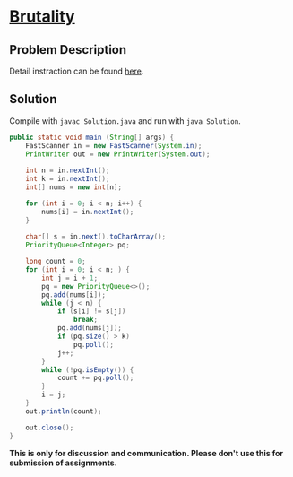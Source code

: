 # [Brutality][title]

## Problem Description

Detail instraction can be found [here][title].

## Solution

Compile with `javac Solution.java` and run with `java Solution`.

```java
public static void main (String[] args) {
    FastScanner in = new FastScanner(System.in);
    PrintWriter out = new PrintWriter(System.out);
    
    int n = in.nextInt();
    int k = in.nextInt();
    int[] nums = new int[n];

    for (int i = 0; i < n; i++) {
        nums[i] = in.nextInt();
    }
    
    char[] s = in.next().toCharArray();
    PriorityQueue<Integer> pq;

    long count = 0;
    for (int i = 0; i < n; ) {
        int j = i + 1;
        pq = new PriorityQueue<>();
        pq.add(nums[i]);
        while (j < n) {
            if (s[i] != s[j])
                break;
            pq.add(nums[j]);
            if (pq.size() > k)
                pq.poll();
            j++;
        }
        while (!pq.isEmpty()) {
            count += pq.poll();
        }
        i = j;
    }
    out.println(count);

    out.close();
}
```


**This is only for discussion and communication. Please don't use this for submission of assignments.**

[title]: https://codeforces.com/contest/1107/problem/C